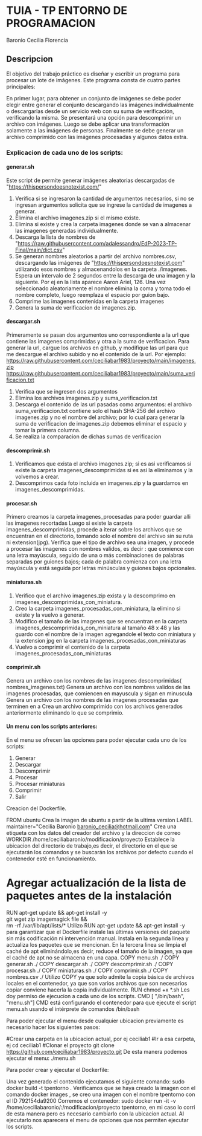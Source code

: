 # TUIA - TP ENTORNO DE PROGRAMACION

Baronio Cecilia Florencia

## Descripcion 
El objetivo del trabajo práctico es diseñar y escribir un programa para procesar un lote de imágenes. Este programa consta de cuatro partes principales:

En primer lugar, para obtener un conjunto de imágenes se debe poder elegir entre generar el conjunto descargando las imágenes individualmente o descargarlas desde un servicio web con su suma de verificación, verificando la misma.
Se presentará una opción para descomprimir un archivo con imágenes.
Luego se debe aplicar una transformación solamente a las imágenes de personas.
Finalmente se debe generar un archivo comprimido con las imágenes procesadas y algunos datos extra.

### Explicacion de cada uno de los scripts:

#### generar.sh

Este script de permite generar imágenes aleatorias descargadas de "https://thispersondoesnotexist.com/"

1) Verifica si se ingresaron la cantidad de argumentos necesarios, si no se ingresan argumentos solicita que se ingrese la cantidad de imagenes a generar. 
2) Elimina el archivo imagenes.zip si el mismo existe. 
3) Elimina si existe y crea la carpeta imagenes donde se van a almacenar las imagenes generadas individualmente.
4) Descarga la lista de nombres de "https://raw.githubusercontent.com/adalessandro/EdP-2023-TP-Final/main/dict.csv" 
5) Se generan nombres aleatorios a partir del archivo nombres.csv, descargando las imágenes de "https://thispersondoesnotexist.com" utilizando esos nombres y almacenandolos en la carpeta ./imagenes. 
Espera un intervalo de 2 segundos entre la descarga de una imagen y la siguiente. Por ej en la lista aparece Aaron Ariel, 126. Una vez seleccionado aleatoriamente el nombre elimina la coma y toma todo el nombre completo, luego reemplaza el espacio por guion bajo.
6) Comprime las imagenes contenidas en la carpeta imagenes
7) Genera la suma de verificacion de imagenes.zip.

#### descargar.sh

Primeramente se pasan dos argumentos uno correspondiente a la url que contiene las imagenes comprimidas y otra a la suma de verificacion. Para generar la url, cargue los archivos en github, y modifique las url para que me descargue el archivo subido y no el contenido de la url.
Por ejemplo: https://raw.githubusercontent.com/ceciliabar1983/proyecto/main/imagenes.zip  https://raw.githubusercontent.com/ceciliabar1983/proyecto/main/suma_verificacion.txt 
1) Verifica que se ingresen dos argumentos 
2) Elimina los archivos imagenes.zip y suma_verificacion.txt 
3) Descarga el contenido de las url pasadas como argumentos: el archivo suma_verificacion.txt contiene solo el hash SHA-256 del archivo imagenes.zip y no el nombre del archivo; por lo cual para generar la suma de verificacion de imagenes.zip debemos eliminar el espacio y tomar la primera columna. 
4) Se realiza la comparacion de dichas sumas de verificacion

#### descomprimir.sh

1) Verificamos que exista el archivo imagenes.zip; si es asi verificamos si existe la carpeta imagenes_descomprimidas si es asi la eliminamos y la volvemos a crear. 
2) Descomprimos cada foto incluida en imagenes.zip y la guardamos en imagenes_descomprimidas.

#### procesar.sh 
Primero creamos la carpeta imagenes_procesadas para poder guardar alli las imagenes recortadas 
Luego si existe la carpeta imagenes_descomprimidas, procede a iterar sobre los archivos que se encuentran en el directorio, tomando solo el nombre del archivo sin su ruta ni extension(jpg). 
Verifica que el tipo de archivo sea una imagen, y procede a procesar las imagenes con nombres validos, es decir : que comience con una letra mayúscula, seguido de una o más combinaciones de palabras separadas por guiones bajos; cada de palabra comienza con una letra mayúscula y está seguida por letras minúsculas y guiones bajos opcionales.

#### miniaturas.sh
1. Verifico que el archivo imagenes.zip exista y la descomprimo en imagenes_descomprimidas_con_miniatura.
2. Creo la carpeta imagenes_procesadas_con_miniatura, la elimino si existe y la vuelvo a generar. 
3. Modifico el tamaño de las imagenes que se encuentran en la carpeta imagenes_descomprimidas_con_miniatura al tamaño 48 x 48 y las guardo con el nombre de la imagen agregandole el texto con miniatura y la extension jpg en la carpeta imagenes_procesadas_con_miniaturas 
4. Vuelvo a comprimir el contenido de la carpeta imagenes_procesadas_con_miniaturas

#### comprimir.sh

Genera un archivo con los nombres de las imagenes descomprimidas( nombres_imagenes.txt)
Genera un archivo con los nombres validos de las imagenes procesadas, que comiencen en mayuscula y sigan en minuscula
Genera un archivo con los nombres de las imagenes procesadas que terminen en a 
Crea un archivo comprimido con los archivos generados anteriormente eliminando lo que se comprimio.

#### Un menu con los scripts anteriores:
En el menu se ofrecen las opciones para poder ejecutar cada uno de los scripts:
1. Generar
2. Descargar
3. Descomprimir
4. Procesar
5. Procesar miniaturas
6. Comprimir
7. Salir


Creacion del Dockerfile.

FROM ubuntu
Crea la imagen de ubuntu a partir de la ultima version
LABEL maintainer="Cecilia Baronio <baronio_cecilia@hotmail.com>"
Crea una etiqueta con los datos del creador del archivo y la direccion de correo
WORKDIR /home/ceciliabaronio/modificacion/proyecto
Establece la ubicacion del directorio de trabajo,es decir, el directorio en el que se ejecutarán los comandos y se buscarán los archivos por defecto cuando el contenedor esté en funcionamiento.
# Agregar actualización de la lista de paquetes antes de la instalación
RUN apt-get update && apt-get install -y \
        git wget zip imagemagick file && \
        rm -rf /var/lib/apt/lists/*
Utilizo RUN apt-get update && apt-get install -y para garantizar que el Dockerfile instale las últimas versiones del paquete sin más codificación ni intervención manual. Instala en la segunda linea y actualiza los paquetes que se mencionan.
En la tercera linea se limpia el caché de apt eliminándolo,es decir, reduce el tamaño de la imagen, ya que el caché de apt no se almacena en una capa. 
COPY menu.sh ./
COPY generar.sh ./
COPY descargar.sh ./
COPY descomprimir.sh ./
COPY procesar.sh ./
COPY miniaturas.sh ./
COPY comprimir.sh ./
COPY nombres.csv ./
Utilizo COPY ya que solo admite la copia básica de archivos locales en el contenedor, ya que son varios archivos que son necesarios copiar conviene hacerla la copia individualmente.
RUN chmod +x *.sh
Les doy permiso de ejecucion a cada uno de los scripts.
CMD [ "/bin/bash", "menu.sh"]
CMD está configurando el contenedor para que ejecute el script menu.sh usando el intérprete de comandos /bin/bash

Para poder ejecutar el menu desde cualquier ubicacion previamente es necesario hacer los siguientes pasos:

#Crear una carpeta en la ubicacion actual, por ej ceciliab1
#Ir a esa carpeta, ej cd ceciliab1
#Clonar el proyecto
git clone https://github.com/ceciliabar1983/proyecto.git
De esta manera podemos ejecutar el menu:
./menu.sh

Para poder crear y ejecutar el Dockerfile:

Una vez generado el contenido ejecutamos el siguiente comando:  sudo docker build -t tpentorno . 
Verificamos que se haya creado la imagen con el comando docker images , se creo una imagen con el nombre tpentorno con el ID 792154da9200 Corremos el contenedor: sudo docker run -it -v /home/ceciliabaronio/:/modificacion/proyecto tpentorno, en mi caso lo corri de esta manera pero es necesario cambiarlo con la ubicacion actual.
Al ejecutarlo nos aparecera el menu de opciones que nos permiten ejecutar los scripts.
